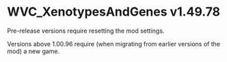 # WVC_XenotypesAndGenes v1.49.78
 
Pre-release versions require resetting the mod settings.

Versions above 1.00.96 require (when migrating from earlier versions of the mod) a new game.